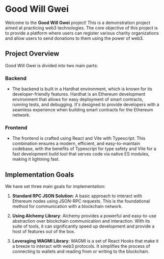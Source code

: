 # Good Will Gwei

Welcome to the **Good Will Gwei** project! This is a demonstration project aimed at practicing web3 technologies. The core objective of this project is to provide a platform where users can register various charity organizations and allow users to send donations to them using the power of web3.

## Project Overview

Good Will Gwei is divided into two main parts:

### Backend

- The backend is built in a Hardhat environment, which is known for its developer-friendly features. Hardhat is an Ethereum development environment that allows for easy deployment of smart contracts, running tests, and debugging. It's designed to provide developers with a seamless experience when building smart contracts for the Ethereum network.

### Frontend

- The frontend is crafted using React and Vite with Typescript. This combination ensures a modern, efficient, and easy-to-maintain codebase, with the benefits of Typescript for type safety and Vite for a fast development build tool that serves code via native ES modules, making it lightning fast.

## Implementation Goals

We have set three main goals for implementation:

1. **Standard RPC JSON Solution**: A basic approach to interact with Ethereum nodes using JSON-RPC requests. This is the foundational method for communication with a blockchain network.

2. **Using Alchemy Library**: Alchemy provides a powerful and easy-to-use abstraction over blockchain communication and interaction. With its suite of tools, it can significantly speed up development and provide a host of features out of the box.

3. **Leveraging WAGMI Library**: WAGMI is a set of React Hooks that make it a breeze to interact with web3 protocols. It simplifies the process of connecting to wallets and reading from or writing to the blockchain.
